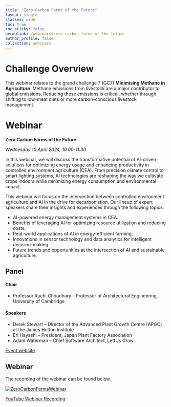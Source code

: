 ```yaml
---
title: "Zero Carbon Farms of the Future"
layout: single
classes: wide
toc: true
toc_sticky: false
permalink: /webinars/zero-carbon-farms-of-the-future
author_profile: false
collection: webinars
---
```

# Challenge Overview
 
This webinar relates to the grand challenge 7 (GC7) **Minimising Methane in Agriculture**. Methane emissions from livestock are a major contributor to global 
emissions. Reducing these emissions is critical, whether through shifting to low-meat diets or more carbon-conscious livestock management. 

# Webinar

**Zero Carbon Farms of the Future**

*Wednesday 10 April 2024, 10.00-11.30*

In this webinar, we will discuss the transformative potential of AI-driven solutions for optimizing energy usage and enhancing productivity in controlled 
environment agriculture (CEA). From precision climate control to smart lighting systems, AI technologies are reshaping the way we cultivate crops indoors while 
minimizing energy consumption and environmental impact.

This webinar will focus on the intersection between controlled environment agriculture and AI in the drive for decarbonistion. 
Our lineup of expert speakers share their insights and experiences through the following topics: 

- AI-powered energy management systems in CEA. 
- Benefits of leveraging AI for optimizing resource utilization and reducing costs. 
- Real-world applications of AI in energy-efficient farming. 
- Innovations in sensor technology and data analytics for intelligent decision-making. 
- Future trends and opportunities at the intersection of AI and sustainable agriculture.

## Panel

#### Chair

- Professor Ruchi Choudhary - Professor of Architectural Engineering, University of Cambridge

#### Speakers

- Derek Stewart – Director of the Advanced Plant Growth Centre (APGC) at the James Hutton Institute
- Eri Hayashi – President, Japan Plant Factory Association
- Adam Waterman – Chief Software Architect, LettUs Grow 

[Event website](https://www.turing.ac.uk/events/zero-carbon-farms)

## Webinar 

The recording of the webinar can be found below. 

[![ZeroCarbonFarmsWebinar](https://img.youtube.com/vi/-g6X5d4_GYI/maxresdefault.jpg)](https://www.youtube.com/watch?v=-g6X5d4_GYI)

[YouTube Webinar Recording](https://www.youtube.com/watch?v=-g6X5d4_GYI)
